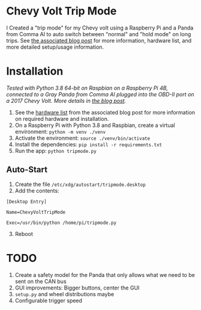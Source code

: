 # Chevy Volt Trip Mode

I Created a "trip mode" for my Chevy volt using a Raspberry Pi and a Panda from Comma AI to auto switch between "normal" and "hold mode" on long trips. See [the associated blog post](https://seanlaplante.com/2021/11/13/hacking-my-chevy-volt-to-auto-switch-driving-modes-for-efficiency/) for more information, hardware list, and more detailed setup/usage information.

# Installation

_Tested with Python 3.8 64-bit on Raspbian on a Raspberry Pi 4B, connected to a Gray Panda from Comma AI plugged into the OBD-II port on a 2017 Chevy Volt. More details in [the blog post](https://seanlaplante.com/2021/11/13/hacking-my-chevy-volt-to-auto-switch-driving-modes-for-efficiency/)._

1. See the [hardware list](https://seanlaplante.com/2021/11/13/hacking-my-chevy-volt-to-auto-switch-driving-modes-for-efficiency/) from the associated blog post for more information on required hardware and installation.
1. On a Raspberry Pi with Python 3.8 and Raspbian, create a virtual environment: `python -m venv ./venv`
1. Activate the environment: `source ./venv/bin/activate`
1. Install the dependencies: `pip install -r requirements.txt`
1. Run the app: `python tripmode.py`

## Auto-Start

1. Create the file `/etc/xdg/autostart/tripmode.desktop`
2. Add the contents:

  ```
  [Desktop Entry]
  
  Name=ChevyVoltTripMode
  
  Exec=/usr/bin/python /home/pi/tripmode.py
  ```

3. Reboot

# TODO

1. Create a safety model for the Panda that only allows what we need to be sent on the CAN bus
1. GUI improvements: Bigger buttons, center the GUI
1. `setup.py` and wheel distributions maybe
1. Configurable trigger speed

